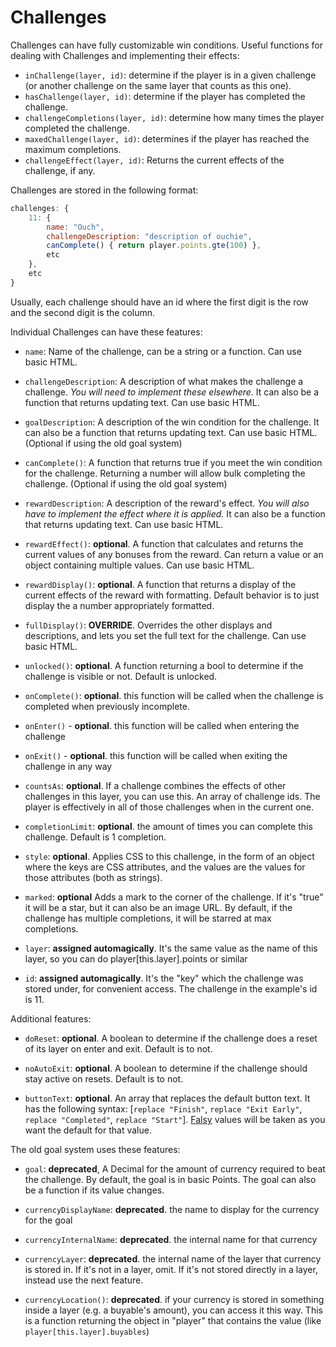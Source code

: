# Challenges

Challenges can have fully customizable win conditions. Useful functions for dealing with Challenges and implementing their effects:

- `inChallenge(layer, id)`: determine if the player is in a given challenge (or another challenge on the same layer that counts as this one).
- `hasChallenge(layer, id)`: determine if the player has completed the challenge.
- `challengeCompletions(layer, id)`: determine how many times the player completed the challenge.
- `maxedChallenge(layer, id)`: determines if the player has reached the maximum completions.
- `challengeEffect(layer, id)`: Returns the current effects of the challenge, if any.

Challenges are stored in the following format:

```js
challenges: {
    11: {
        name: "Ouch",
        challengeDescription: "description of ouchie",
        canComplete() { return player.points.gte(100) },
        etc
    },
    etc
}
```

Usually, each challenge should have an id where the first digit is the row and the second digit is the column.

Individual Challenges can have these features:

- `name`: Name of the challenge, can be a string or a function. Can use basic HTML.

- `challengeDescription`: A description of what makes the challenge a challenge. *You will need to implement these elsewhere.* It can also be a function that returns updating text. Can use basic HTML.

- `goalDescription`: A description of the win condition for the challenge. It can also be a function that returns updating text.
    Can use basic HTML. (Optional if using the old goal system)

- `canComplete()`: A function that returns true if you meet the win condition for the challenge. Returning a number will allow bulk completing the challenge.
    (Optional if using the old goal system)

- `rewardDescription`: A description of the reward's effect. *You will also have to implement the effect where it is applied.* It can also be a function that returns updating text. Can use basic HTML.

- `rewardEffect()`: **optional**. A function that calculates and returns the current values of any bonuses from the reward. Can return a value or an object containing multiple values. Can use basic HTML.

- `rewardDisplay()`: **optional**. A function that returns a display of the current effects of the reward with formatting. Default behavior is to just display the a number appropriately formatted.

- `fullDisplay()`: **OVERRIDE**. Overrides the other displays and descriptions, and lets you set the full text for the challenge. Can use basic HTML.

- `unlocked()`: **optional**. A function returning a bool to determine if the challenge is visible or not. Default is unlocked.

- `onComplete()`: **optional**. this function will be called when the challenge is completed when previously incomplete.

- `onEnter()` - **optional**. this function will be called when entering the challenge

- `onExit()` - **optional**. this function will be called when exiting the challenge in any way

- `countsAs`: **optional**. If a challenge combines the effects of other challenges in this layer, you can use this. An array of challenge ids. The player is effectively in all of those challenges when in the current one.

- `completionLimit`: **optional**. the amount of times you can complete this challenge. Default is 1 completion.

- `style`: **optional**. Applies CSS to this challenge, in the form of an object where the keys are CSS attributes, and the values are the values for those attributes (both as strings).

- `marked`: **optional** Adds a mark to the corner of the challenge. If it's "true" it will be a star, but it can also be an image URL. By default, if the challenge has multiple completions, it will be starred at max completions.

- `layer`: **assigned automagically**. It's the same value as the name of this layer, so you can do player[this.layer].points or similar

- `id`: **assigned automagically**. It's the "key" which the challenge was stored under, for convenient access. The challenge in the example's id is 11.

Additional features:

- `doReset`: **optional**. A boolean to determine if the challenge does a reset of its layer on enter and exit. Default is to not.

- `noAutoExit`: **optional**. A boolean to determine if the challenge should stay active on resets. Default is to not.

- `buttonText`: **optional**. An array that replaces the default button text. It has the following syntax: [`replace "Finish"`, `replace "Exit Early"`, `replace "Completed"`, `replace "Start"`]. [Falsy](https://developer.mozilla.org/en-US/docs/Glossary/Falsy) values will be taken as you  want the default for that value.

The old goal system uses these features:

- `goal`: **deprecated**, A Decimal for the amount of currency required to beat the challenge. By default, the goal is in basic Points. The goal can also be a function if its value changes.

- `currencyDisplayName`: **deprecated**. the name to display for the currency for the goal

- `currencyInternalName`: **deprecated**. the internal name for that currency

- `currencyLayer`: **deprecated**. the internal name of the layer that currency is stored in. If it's not in a layer, omit. If it's not stored directly in a layer, instead use the next feature.

- `currencyLocation()`: **deprecated**. if your currency is stored in something inside a layer (e.g. a buyable's amount), you can access it this way. This is a function returning the object in "player" that contains the value (like `player[this.layer].buyables`)
